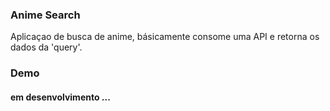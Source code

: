 ### Anime Search 

Aplicaçao de busca de anime, básicamente consome uma API e retorna os dados da 'query'.

### Demo 

[](/demo.gif)


#### em desenvolvimento ... 
